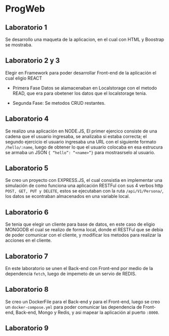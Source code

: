 # ProgWeb
## Laboratorio 1
Se desarrollo una maqueta de la aplicacion, en el cual con HTML y Boostrap se mostraba.

## Laboratorio 2 y 3
Elegir en Framework para poder desarrollar Front-end de la aplicación el cual eligio REACT

- Primera Fase 
Datos se alamacenaban en Localstorage con el metodo READ, que era para obetener los datos que el localstorage tenia.

- Segunda Fase: 
Se metodos CRUD restantes.

## Laboratorio 4
Se realizo una aplicación en NODE.JS, El primer ejercico consiste de una cadena que el usuario ingresaba, se analizaba si estaba correcta; el segundo ejercicio el usuario ingresaba una URL con el siguiente formato `/hello/:name`, luego  de obtener lo que el usuario colocaba en esa estrucura se armaba un JSON `{ “hello”: “<name>”}` para mostrasrselo al usuario.

## Laboratorio 5
Se creo un proyecto con EXPRESS.JS, el cual consistia en implementar una simulación de como funciona una aplicación RESTFul con sus 4 verbos http `POST, GET, PUT y DELETE`, estos se ejecutaban con la ruta `/api/V1/Persona/`, los datos se econtraban almacenados en una variable local.


## Laboratorio 6
Se tenia que elegir un cliente para base de datos, en este caso de eligio MONGODB el cual se realizo de forma local, donde el RESTFul que se debia de poder comunicar con el cliente, y modificar los metodos para realizar la acciones en el cliente.


## Laboratorio 7
En este laboratorio se unen el Back-end con Front-end por medio de la dependencia `fetch`, luego de impemeto de un servio de REDIS.

## Laboratorio 8
Se creo un DockerFile para el Back-end y para el Front-end, luego se creo un `docker-compose.yml` para poder comunicar  las dependencia de Front-end, Back-end, Mongo y Redis, y asi mapear la aplicación al puerto `:8000`.

## Laboratorio 9

